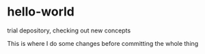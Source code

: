# hello-world
trial depository, checking out new concepts

This is where I do some changes before committing the whole thing
